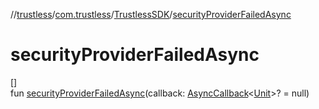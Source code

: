 //[trustless](../../../index.md)/[com.trustless](../index.md)/[TrustlessSDK](index.md)/[securityProviderFailedAsync](security-provider-failed-async.md)

# securityProviderFailedAsync

[]\
fun [securityProviderFailedAsync](security-provider-failed-async.md)(callback: [AsyncCallback](../../com.trustless.utils/-async-callback/index.md)&lt;[Unit](https://kotlinlang.org/api/latest/jvm/stdlib/kotlin/-unit/index.html)&gt;? = null)
